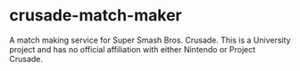 # crusade-match-maker
A match making service for Super Smash Bros. Crusade.  This is a University project and has no official affiliation with either Nintendo or Project Crusade.
